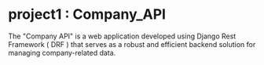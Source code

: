 # project1 : Company_API
The "Company API" is a web application developed using Django Rest Framework ( DRF ) that serves as a robust and efficient backend solution for managing company-related data.
